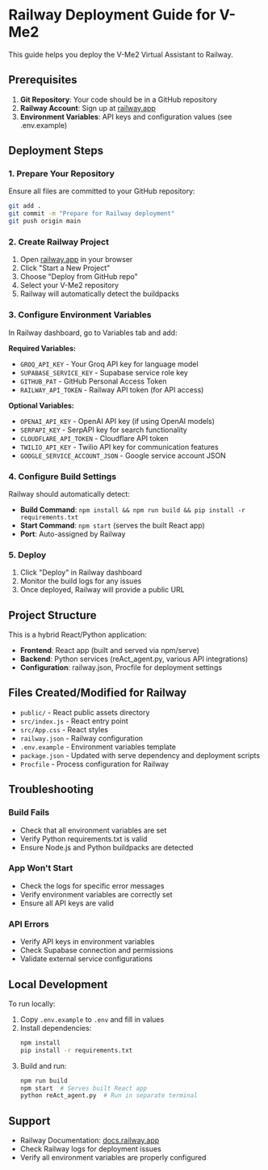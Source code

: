 # Railway Deployment Guide for V-Me2

This guide helps you deploy the V-Me2 Virtual Assistant to Railway.

## Prerequisites

1. **Git Repository**: Your code should be in a GitHub repository
2. **Railway Account**: Sign up at [railway.app](https://railway.app/)
3. **Environment Variables**: API keys and configuration values (see .env.example)

## Deployment Steps

### 1. Prepare Your Repository

Ensure all files are committed to your GitHub repository:
```bash
git add .
git commit -m "Prepare for Railway deployment"
git push origin main
```

### 2. Create Railway Project

1. Open [railway.app](https://railway.app/) in your browser
2. Click "Start a New Project"
3. Choose "Deploy from GitHub repo"
4. Select your V-Me2 repository
5. Railway will automatically detect the buildpacks

### 3. Configure Environment Variables

In Railway dashboard, go to Variables tab and add:

**Required Variables:**
- `GROQ_API_KEY` - Your Groq API key for language model
- `SUPABASE_SERVICE_KEY` - Supabase service role key
- `GITHUB_PAT` - GitHub Personal Access Token
- `RAILWAY_API_TOKEN` - Railway API token (for API access)

**Optional Variables:**
- `OPENAI_API_KEY` - OpenAI API key (if using OpenAI models)
- `SERPAPI_KEY` - SerpAPI key for search functionality
- `CLOUDFLARE_API_TOKEN` - Cloudflare API token
- `TWILIO_API_KEY` - Twilio API key for communication features
- `GOOGLE_SERVICE_ACCOUNT_JSON` - Google service account JSON

### 4. Configure Build Settings

Railway should automatically detect:
- **Build Command**: `npm install && npm run build && pip install -r requirements.txt`
- **Start Command**: `npm start` (serves the built React app)
- **Port**: Auto-assigned by Railway

### 5. Deploy

1. Click "Deploy" in Railway dashboard
2. Monitor the build logs for any issues
3. Once deployed, Railway will provide a public URL

## Project Structure

This is a hybrid React/Python application:

- **Frontend**: React app (built and served via npm/serve)
- **Backend**: Python services (reAct_agent.py, various API integrations)
- **Configuration**: railway.json, Procfile for deployment settings

## Files Created/Modified for Railway

- `public/` - React public assets directory
- `src/index.js` - React entry point
- `src/App.css` - React styles
- `railway.json` - Railway configuration
- `.env.example` - Environment variables template
- `package.json` - Updated with serve dependency and deployment scripts
- `Procfile` - Process configuration for Railway

## Troubleshooting

### Build Fails
- Check that all environment variables are set
- Verify Python requirements.txt is valid
- Ensure Node.js and Python buildpacks are detected

### App Won't Start
- Check the logs for specific error messages
- Verify environment variables are correctly set
- Ensure all API keys are valid

### API Errors
- Verify API keys in environment variables
- Check Supabase connection and permissions
- Validate external service configurations

## Local Development

To run locally:

1. Copy `.env.example` to `.env` and fill in values
2. Install dependencies:
   ```bash
   npm install
   pip install -r requirements.txt
   ```
3. Build and run:
   ```bash
   npm run build
   npm start  # Serves built React app
   python reAct_agent.py  # Run in separate terminal
   ```

## Support

- Railway Documentation: [docs.railway.app](https://docs.railway.app/)
- Check Railway logs for deployment issues
- Verify all environment variables are properly configured